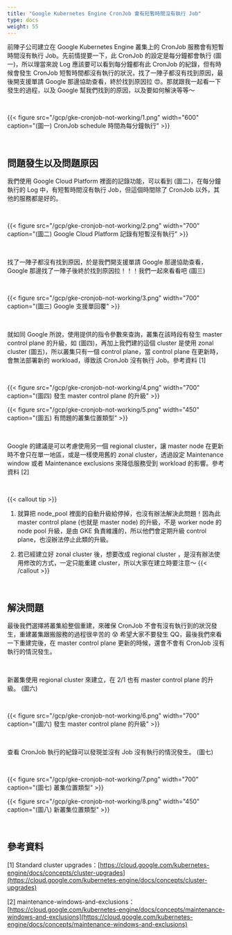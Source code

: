 ```yaml
---
title: "Google Kubernetes Engine CronJob 會有短暫時間沒有執行 Job"
type: docs
weight: 55
---
```


前陣子公司建立在 Google Kubernetes Engine 叢集上的 CronJob 服務會有短暫時間沒有執行 Job。先前情提要一下，此 CronJob 的設定是每分鐘都會執行 (圖一)，所以理當來說 Log 應該要可以看到每分鐘都有此 CronJob 的紀錄，但有時候會發生 CronJob 短暫時間都沒有執行的狀況，找了一陣子都沒有找到原因，最後開支援單請 Google 那邊協助查看，終於找到原因拉 😍。那就跟我一起看一下發生的過程，以及 Google 幫我們找到的原因，以及要如何解決等等～

<br>

{{< figure src="/gcp/gke-cronjob-not-working/1.png" width="600" caption="(圖一) CronJob schedule 時間為每分鐘執行" >}}

<br>

## 問題發生以及問題原因

我們使用 Google Cloud Platform 裡面的記錄功能，可以看到 (圖二)，在每分鐘執行的 Log 中，有短暫時間沒有執行 Job，但這個時間除了 CronJob 以外，其他的服務都是好的。

<br>

{{< figure src="/gcp/gke-cronjob-not-working/2.png" width="700" caption="(圖二) Google Cloud Platform 記錄有短暫沒有執行" >}}

<br>

找了一陣子都沒有找到原因，於是我們開支援單請 Google 那邊協助查看，Google 那邊找了一陣子後終於找到原因拉！！！我們一起來看看吧 (圖三)

<br>

{{< figure src="/gcp/gke-cronjob-not-working/3.png" width="700" caption="(圖三) Google 支援單回覆" >}}

<br>

就如同 Google 所說，使用提供的指令參數來查詢，叢集在該時段有發生 master control plane 的升級，如 (圖四)，再加上我們建的這個 cluster 是使用 zonal cluster (圖五)，所以叢集只有一個 control plane，當 control plane 在更新時，會無法部署新的 workload，導致該 CronJob 沒有執行 Job。參考資料 [1]

<br>

{{< figure src="/gcp/gke-cronjob-not-working/4.png" width="700" caption="(圖四) 發生 master control plane 的升級" >}}

{{< figure src="/gcp/gke-cronjob-not-working/5.png" width="450" caption="(圖五) 有問題的叢集位置類型" >}}

<br>

Google 的建議是可以考慮使用另一個 regional cluster，讓 master node 在更新時不會只在單一地區，或是一樣使用舊的 zonal cluster，透過設定 Maintenance window 或者 Maintenance exclusions 來降低服務受到 workload 的影響。參考資料 [2]

<br>

{{< callout tip >}}

1. 就算把 node_pool 裡面的自動升級給停掉，也沒有辦法解決此問題！因為此 master control plane (也就是 master node) 的升級，不是 worker node 的 node pool 升級，是由 GKE 負責維護的，所以他們會定期升級 control plane，也沒辦法停止此類的升級。

2. 若已經建立好 zonal cluster 後，想要改成 regional cluster ，是沒有辦法使用修改的方式，一定只能重建 cluster，所以大家在建立時要注意～
   {{< /callout >}}

<br>

## 解決問題

最後我們選擇將叢集給整個重建，來確保 CronJob 不會有沒有執行到的狀況發生，重建叢集跟搬服務的過程很辛苦的 😰 希望大家不要發生 QQ，最後我們來看一下重建完後，在 master control plane 更新的時候，還會不會有 CronJob 沒有執行的情況發生。

<br>

新叢集使用 regional cluster 來建立，在 2/1 也有 master control plane 的升級。 (圖六)

<br>

{{< figure src="/gcp/gke-cronjob-not-working/6.png" width="700" caption="(圖六) 發生 master control plane 的升級" >}}

<br>

查看 CronJob 執行的紀錄可以發現並沒有 Job 沒有執行的情況發生。 (圖七)

<br>

{{< figure src="/gcp/gke-cronjob-not-working/7.png" width="700" caption="(圖七) 叢集位置類型" >}}

{{< figure src="/gcp/gke-cronjob-not-working/8.png" width="450" caption="(圖八) 新叢集位置類型" >}}

<br>

## 參考資料

[1] Standard cluster upgrades：[https://cloud.google.com/kubernetes-engine/docs/concepts/cluster-upgrades](https://cloud.google.com/kubernetes-engine/docs/concepts/cluster-upgrades)

[2] maintenance-windows-and-exclusions：[https://cloud.google.com/kubernetes-engine/docs/concepts/maintenance-windows-and-exclusions](https://cloud.google.com/kubernetes-engine/docs/concepts/maintenance-windows-and-exclusions)
